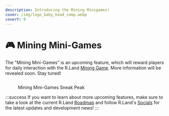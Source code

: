 ```yaml
---
description: Introducing the Mining Minigames!
cover: /img/logo_baby_head_comp.webp
coverY: 0
---
```


# 🎮 Mining Mini-Games

The "Mining Mini-Games" is an upcoming feature, which will reward players for daily interaction with the R.Land [Mining Game](/gaming/r.land-mining-game/). More information will be revealed soon. Stay tuned!

<figure><img src="/img/SPOILER_Artboard_1.png" alt="" /><figcaption><p>Mining Mini-Games Sneak Peak</p></figcaption></figure>

:::success
If you want to learn about more upcoming features, make sure to take a look at the current R.Land [Roadmap](roadmap.md) and follow R.Land's [Socials](/community/socials) for the latest updates and development news!
:::
